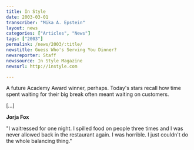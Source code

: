 ```yaml
---
title: In Style
date: 2003-03-01
transcriber: "Mika A. Epstein"
layout: news
categories: ["Articles", "News"]
tags: ["2003"]
permalink: /news/2003/:title/
newstitle: Guess Who's Serving You Dinner?
newsreporter: Staff
newssource: In Style Magazine
newsurl: http://instyle.com

---
```


A future Academy Award winner, perhaps. Today's stars recall how time spent waiting for their big break often meant waiting on customers.

[...]

**Jorja Fox**

"I waitressed for one night. I spilled food on people three times and I was never allowed back in the restaurant again. I was horrible. I just couldn't do the whole balancing thing."

